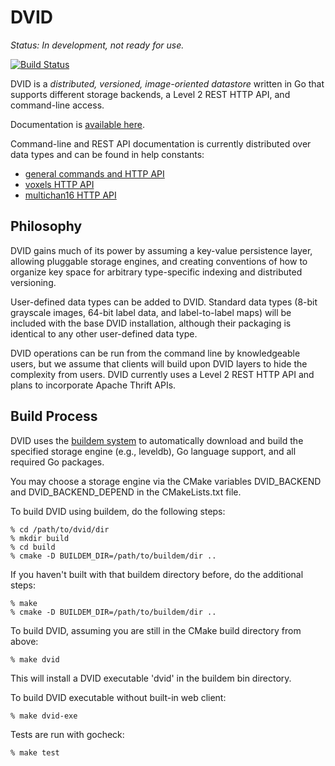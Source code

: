 DVID
====

*Status: In development, not ready for use.*

[![Build Status](https://drone.io/github.com/janelia-flyem/dvid/status.png)](https://drone.io/github.com/janelia-flyem/dvid/latest)

DVID is a *distributed, versioned, image-oriented datastore* written in Go that supports different
storage backends, a Level 2 REST HTTP API, and command-line access.

Documentation is [available here](http://godoc.org/github.com/janelia-flyem/dvid).

Command-line and REST API documentation is currently distributed over data types and can be 
found in help constants:

* [general commands and HTTP API](http://godoc.org/github.com/janelia-flyem/dvid/server#pkg-constants)
* [voxels HTTP API](http://godoc.org/github.com/janelia-flyem/dvid/datatype/voxels#pkg-constants)
* [multichan16 HTTP API](http://godoc.org/github.com/janelia-flyem/dvid/datatype/multichan16#pkg-constants)

## Philosophy

DVID gains much of its power by assuming a key-value persistence layer, allowing pluggable
storage engines, and creating conventions of how to organize key space for arbitrary
type-specific indexing and distributed versioning.

User-defined data types can be added to DVID.  Standard data types (8-bit grayscale
images, 64-bit label data, and label-to-label maps) will be included with the base
DVID installation, although their packaging is identical to any other user-defined
data type.

DVID operations can be run from the command line by knowledgeable users, but
we assume that clients will build upon DVID layers to hide the complexity from
users.  DVID currently uses a Level 2 REST HTTP API and plans to incorporate
Apache Thrift APIs.


## Build Process

DVID uses the [buildem system](http://github.com/janelia-flyem/buildem#readme) to automatically 
download and build the specified storage engine (e.g., leveldb), Go language support, and all 
required Go packages.

You may choose a storage engine via the CMake variables DVID_BACKEND and DVID_BACKEND_DEPEND in 
the CMakeLists.txt file.

To build DVID using buildem, do the following steps:

    % cd /path/to/dvid/dir
    % mkdir build
    % cd build
    % cmake -D BUILDEM_DIR=/path/to/buildem/dir ..

If you haven't built with that buildem directory before, do the additional steps:

    % make
    % cmake -D BUILDEM_DIR=/path/to/buildem/dir ..

To build DVID, assuming you are still in the CMake build directory from above:

    % make dvid

This will install a DVID executable 'dvid' in the buildem bin directory.

To build DVID executable without built-in web client:

    % make dvid-exe

Tests are run with gocheck:

    % make test

